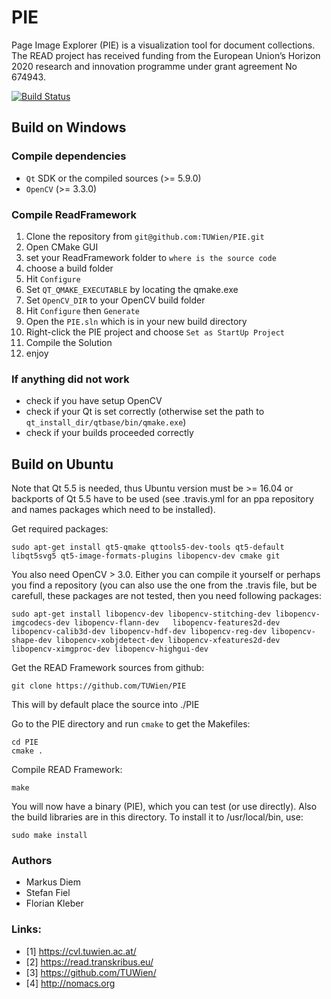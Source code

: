 # PIE
Page Image Explorer (PIE) is a visualization tool for document collections. The READ project  has  received  funding  from  the European  Union’s  Horizon  2020 research  and innovation programme under grant agreement No 674943.

[![Build Status](https://travis-ci.org/TUWien/PIE.svg?branch=master)](https://travis-ci.org/TUWien/PIE)
<!-- [![codecov](https://codecov.io/gh/TUWien/PIE/branch/master/graph/badge.svg)](https://codecov.io/gh/TUWien/PIE) -->

## Build on Windows
### Compile dependencies
- `Qt` SDK or the compiled sources (>= 5.9.0)
- `OpenCV` (>= 3.3.0)

### Compile ReadFramework
1. Clone the repository from `git@github.com:TUWien/PIE.git`
2. Open CMake GUI
3. set your ReadFramework folder to `where is the source code`
4. choose a build folder
5. Hit `Configure`
6. Set `QT_QMAKE_EXECUTABLE` by locating the qmake.exe
7. Set `OpenCV_DIR` to your OpenCV build folder
8. Hit `Configure` then `Generate`
9. Open the `PIE.sln` which is in your new build directory
10. Right-click the PIE project and choose `Set as StartUp Project`
11. Compile the Solution
12. enjoy

### If anything did not work
- check if you have setup OpenCV
- check if your Qt is set correctly (otherwise set the path to `qt_install_dir/qtbase/bin/qmake.exe`)
- check if your builds proceeded correctly

## Build on Ubuntu
Note that Qt 5.5 is needed, thus Ubuntu version must be >= 16.04 or backports of Qt 5.5 have to be used (see .travis.yml for an ppa repository and names packages which need to be installed).

Get required packages:

``` console
sudo apt-get install qt5-qmake qttools5-dev-tools qt5-default libqt5svg5 qt5-image-formats-plugins libopencv-dev cmake git
```

You also need OpenCV > 3.0. Either you can compile it yourself or perhaps you find a repository (you can also use the one from the .travis file, but be carefull, these packages are not tested, then you need following packages:
``` console
sudo apt-get install libopencv-dev libopencv-stitching-dev libopencv-imgcodecs-dev libopencv-flann-dev   libopencv-features2d-dev libopencv-calib3d-dev libopencv-hdf-dev libopencv-reg-dev libopencv-shape-dev libopencv-xobjdetect-dev libopencv-xfeatures2d-dev libopencv-ximgproc-dev libopencv-highgui-dev
```

Get the READ Framework sources from github:
``` console
git clone https://github.com/TUWien/PIE
```
This will by default place the source into ./PIE

Go to the PIE directory and run `cmake` to get the Makefiles:
``` console
cd PIE
cmake .
```

Compile READ Framework:
``` console
make
```

You will now have a binary (PIE), which you can test (or use directly). Also the build libraries are in this directory. To install it to /usr/local/bin, use:
``` console
sudo make install
```

### Authors
- Markus Diem
- Stefan Fiel
- Florian Kleber

### Links:
- [1] https://cvl.tuwien.ac.at/
- [2] https://read.transkribus.eu/
- [3] https://github.com/TUWien/
- [4] http://nomacs.org
